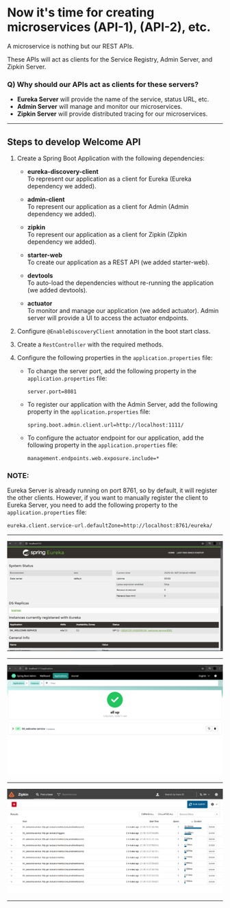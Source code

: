 # Now it's time for creating microservices (API-1), (API-2), etc.

A microservice is nothing but our REST APIs.

These APIs will act as clients for the Service Registry, Admin Server, and Zipkin Server.

### Q) Why should our APIs act as clients for these servers?

- **Eureka Server** will provide the name of the service, status URL, etc.
- **Admin Server** will manage and monitor our microservices.
- **Zipkin Server** will provide distributed tracing for our microservices.

---

## Steps to develop Welcome API

1) Create a Spring Boot Application with the following dependencies:

    - **eureka-discovery-client**  
      To represent our application as a client for Eureka (Eureka dependency we added).
    
    - **admin-client**  
      To represent our application as a client for Admin (Admin dependency we added).
    
    - **zipkin**  
      To represent our application as a client for Zipkin (Zipkin dependency we added).
    
    - **starter-web**  
      To create our application as a REST API (we added starter-web).
    
    - **devtools**  
      To auto-load the dependencies without re-running the application (we added devtools).
    
    - **actuator**  
      To monitor and manage our application (we added actuator). Admin server will provide a UI to access the actuator endpoints.

2) Configure `@EnableDiscoveryClient` annotation in the boot start class.

3) Create a `RestController` with the required methods.

4) Configure the following properties in the `application.properties` file:

    - To change the server port, add the following property in the `application.properties` file:
    
      ```properties
      server.port=8081
      ```

    - To register our application with the Admin Server, add the following property in the `application.properties` file:
    
      ```properties
      spring.boot.admin.client.url=http://localhost:1111/
      ```

    - To configure the actuator endpoint for our application, add the following property in the `application.properties` file:
    
      ```properties
      management.endpoints.web.exposure.include=*
      ```

### NOTE:
Eureka Server is already running on port 8761, so by default, it will register the other clients. However, if you want to manually register the client to Eureka Server, you need to add the following property to the `application.properties` file:

```properties
eureka.client.service-url.defaultZone=http://localhost:8761/eureka/
```

---


![Welcome Server Dashboard](Images/welcome-service-resgister.PNG)

---

![Admin Server Dashboard](Images/Welcome-service-registration.PNG)

---

![Zipkin Server Dashboard](Images/Welcome-traces.PNG)

---

